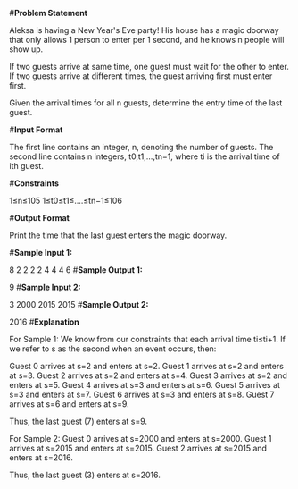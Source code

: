 #**Problem Statement**

Aleksa is having a New Year's Eve party! His house has a magic doorway that only allows 1 person to enter per 1 second, and he knows n people will show up.

If two guests arrive at same time, one guest must wait for the other to enter. If two guests arrive at different times, the guest arriving first must enter first.

Given the arrival times for all n guests, determine the entry time of the last guest.

#**Input Format**

The first line contains an integer, n, denoting the number of guests. 
The second line contains n integers, t0,t1,...,tn−1, where ti is the arrival time of ith guest.

#**Constraints**

1≤n≤105
1≤t0≤t1≤....≤tn−1≤106

#**Output Format**

Print the time that the last guest enters the magic doorway.

#**Sample Input 1:**

8
2 2 2 2 4 4 4 6 
#**Sample Output 1:**

9
#**Sample Input 2:**

3
2000 2015 2015
#**Sample Output 2:**

2016
#**Explanation**

For Sample 1: 
We know from our constraints that each arrival time ti≤ti+1. If we refer to s as the second when an event occurs, then:

Guest 0 arrives at s=2 and enters at s=2.
Guest 1 arrives at s=2 and enters at s=3.
Guest 2 arrives at s=2 and enters at s=4.
Guest 3 arrives at s=2 and enters at s=5.
Guest 4 arrives at s=3 and enters at s=6.
Guest 5 arrives at s=3 and enters at s=7.
Guest 6 arrives at s=3 and enters at s=8.
Guest 7 arrives at s=6 and enters at s=9.

Thus, the last guest (7) enters at s=9.

For Sample 2: 
Guest 0 arrives at s=2000 and enters at s=2000.
Guest 1 arrives at s=2015 and enters at s=2015.
Guest 2 arrives at s=2015 and enters at s=2016.

Thus, the last guest (3) enters at s=2016.